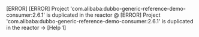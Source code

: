 [ERROR] [ERROR] Project 'com.alibaba:dubbo-generic-reference-demo-consumer:2.6.1' is duplicated in the reactor @ 
[ERROR] Project 'com.alibaba:dubbo-generic-reference-demo-consumer:2.6.1' is duplicated in the reactor -> [Help 1]
